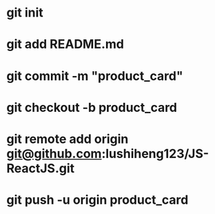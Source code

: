 # git init

# git add README.md

# git commit -m "product_card"

# git checkout -b product_card

# git remote add origin git@github.com:lushiheng123/JS-ReactJS.git

# git push -u origin product_card
